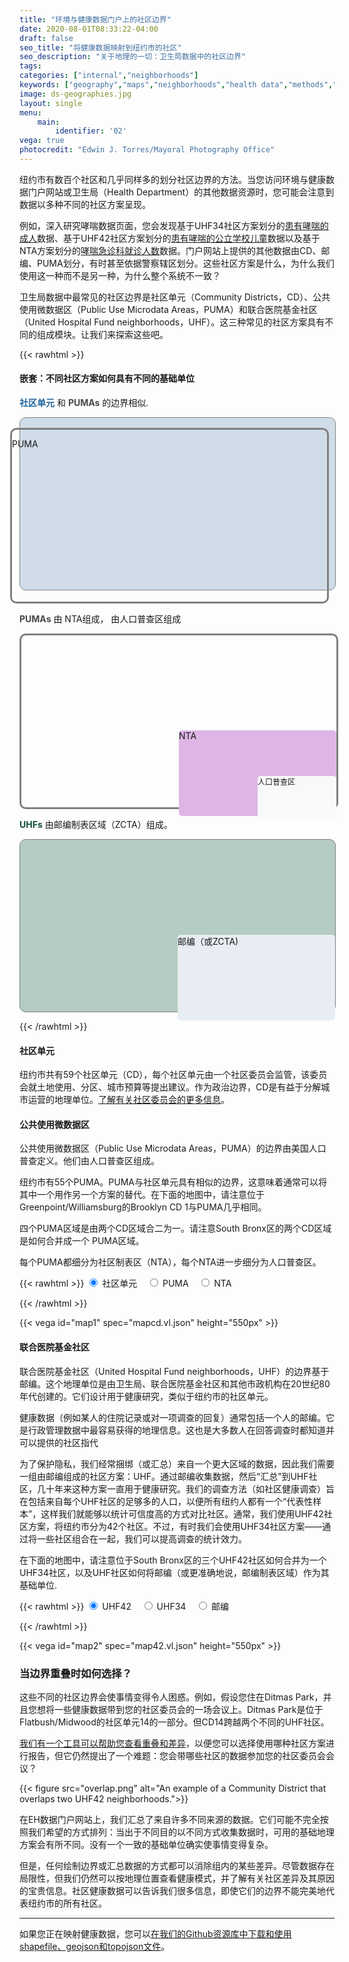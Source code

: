 ```yaml
---
title: "环境与健康数据门户上的社区边界"
date: 2020-08-01T08:33:22-04:00
draft: false
seo_title: "将健康数据映射到纽约市的社区"
seo_description: "关于地理的一切：卫生局数据中的社区边界"
tags: 
categories: ["internal","neighborhoods"]
keywords: ["geography","maps","neighborhoods","health data","methods","geographic"]
image: ds-geographies.jpg
layout: single
menu:
    main:
        identifier: '02'
vega: true
photocredit: "Edwin J. Torres/Mayoral Photography Office"
---
```


纽约市有数百个社区和几乎同样多的划分社区边界的方法。当您访问环境与健康数据门户网站或卫生局（Health Department）的其他数据资源时，您可能会注意到数据以多种不同的社区方案呈现。

例如，深入研究哮喘数据页面，您会发现基于UHF34社区方案划分的[患有哮喘的成人](https://a816-dohbesp.nyc.gov/IndicatorPublic/VisualizationData.aspx?id=18,4466a0,11,Summarize)数据、基于UHF42社区方案划分的[患有哮喘的公立学校儿童](https://a816-dohbesp.nyc.gov/IndicatorPublic/VisualizationData.aspx?id=2147,4466a0,11,Summarize)数据以及基于NTA方案划分的[哮喘急诊科就诊人数](https://a816-dohbesp.nyc.gov/IndicatorPublic/VisualizationData.aspx?id=2383,4466a0,11,Summarize)数据。门户网站上提供的其他数据由CD、邮编、PUMA划分，有时甚至依据警察辖区划分。这些社区方案是什么，为什么我们使用这一种而不是另一种，为什么整个系统不一致？

卫生局数据中最常见的社区边界是社区单元（Community Districts，CD）、公共使用微数据区（Public Use Microdata Areas，PUMA）和联合医院基金社区（United Hospital Fund neighborhoods，UHF）。这三种常见的社区方案具有不同的组成模块。让我们来探索这些吧。

{{< rawhtml >}}
 </div>
    <!--start wide-->
    <div class="wide my-4">
        <h4 class="text-center mb-3">嵌套：不同社区方案如何具有不同的基础单位</h4>
        <div class="row" style="font-size: 14px;">
            <div class="col-lg-4 col-sm-8 mx-auto mb-2">
                <p><span style="font-weight: bold; color: #22669e;">社区单元</span> 和 <span style="font-weight: bold; color: #474747;">PUMAs</span> 的边界相似.</p>
                <div style="width: 100%; height: 275px; background-color: #d0dce8; border-radius: 10px; border: 1px solid grey;"></div>
                <div style="height: 275px; border: 3px solid grey; margin-left: -15px; margin-top: -260px; width: 100%; border-radius: 10px;">
                <p class="text-center">PUMA</p></div>
            </div>
            <div class="col-lg-4 col-sm-8 mx-auto mb-2">
                <p><span style="font-weight: bold; color: #474747;">PUMAs</span> 由 NTA组成， 由人口普查区组成</p>
                <div style="width: 100%; height: 275px; border: 3px solid grey; border-radius: 10px;">
                <div id="ntaparent" style="width:50%; height:100%; float:right; border-radius: 5px;">
                <div style="width: 100%; height: 50%; border-radius: 5px;"></div>
                <div style="width: 100%; height: 50%; border-radius: 5px; background-color: #deb6e6;"><p class="text-center">NTA</p>
                    <div id="ctparent" style="width:50%; height:100%; float:right">
                        <div style="width: 100%; height: 22%;"></div>
                        <div style="width: 100%; height: 50%; border-radius: 5px; background-color: #f9f9f9;"><p class="text-center" style="font-size: 12px;">人口普查区</p></div>
                        </div>
                        <div id="emptyct" style="width:50%; height:100%;"></div>
                </div>
                </div>
                <div id="emptyparent" style="width:50%; height:100%; border-radius: 5px;">
                </div>
                </div>
            </div>
            <div class="col-lg-4 col-sm-8 mx-auto mb-2">
                <p><span style="font-weight: bold; color: #104e34;">UHFs</span> 由邮编制表区域（ZCTA）组成。</p>
                <div style="width: 100%; height: 275px; background-color: #b4ccc2; border-radius: 10px; border: 1px solid grey;">
                    <div id="uhfparent" style="width:50%; height:100%; float:right">
                        <div style="width: 100%; height: 50%;"></div>
                        <div style="width: 100%; height: 50%; border-radius: 5px; background-color: #e7edf3;"><p class="text-center">邮编（或ZCTA)</p></div>
                        </div>
                        <div id="uhfparent" style="width:50%; height:100%;"></div>
                </div>
            </div>
        </div>
    </div>
    <!--end wide-->
<div class="narrow">

{{< /rawhtml >}}

#### 社区单元
纽约市共有59个社区单元（CD），每个社区单元由一个社区委员会监管，该委员会就土地使用、分区、城市预算等提出建议。作为政治边界，CD是有益于分解城市运营的地理单位。[了解有关社区委员会的更多信息](https://www1.nyc.gov/site/cau/community-boards/about-commmunity-boards.page)。

#### 公共使用微数据区
公共使用微数据区（Public Use Microdata Areas，PUMA）的边界由美国人口普查定义。他们由人口普查区组成。

纽约市有55个PUMA。PUMA与社区单元具有相似的边界，这意味着通常可以将其中一个用作另一个方案的替代。在下面的地图中，请注意位于Greenpoint/Williamsburg的Brooklyn CD 1与PUMA几乎相同。

四个PUMA区域是由两个CD区域合二为一。请注意South Bronx区的两个CD区域是如何合并成一个 PUMA区域。

每个PUMA都细分为社区制表区（NTA），每个NTA进一步细分为人口普查区。

{{< rawhtml >}}
<input type="radio" name="mainRadioGroup" value="CD" id="ucd" checked> <label for="ucd">社区单元</label> &nbsp;&nbsp;
<input type="radio" name="mainRadioGroup" value="PUMA" id="upuma"/> <label for="upuma">PUMA</label> &nbsp;&nbsp;
<input type="radio" name="mainRadioGroup" value="nta" id="unta"> <label for="unta">NTA</label>

<script>
let cdSpec = "mapcd.vl.json";
let pumaSpec = "mappuma.vl.json";
let ntaSpec = "mapnta.vl.json";

// this code listens to the form with map chooser; must run after DOM loads
window.onload =listenRadios;

function listenRadios() {
  radios = document.querySelectorAll('input[type=radio][name="mainRadioGroup"]');
  radios.forEach(radio => radio.addEventListener('change', () => {
    if (radio.value==='CD') {
        buildMap(cdSpec);
        console.log('cd chosen')
        }
    else if (radio.value==='nta') {
        buildMap(ntaSpec);
        console.log('nta chosen')
        }
    else {
        buildMap(pumaSpec);
        console.log('puma chosen!')
        }  // for if chosenField is PUMA
    ;
  }));
};

function buildMap(spec) {
    vegaEmbed("#map1",spec);
}

</script>

{{< /rawhtml >}}

{{< vega id="map1" spec="mapcd.vl.json" height="550px" >}}

#### 联合医院基金社区
联合医院基金社区（United Hospital Fund neighborhoods，UHF）的边界基于邮编。这个地理单位是由卫生局、联合医院基金社区和其他市政机构在20世纪80年代创建的。它们设计用于健康研究，类似于纽约市的社区单元。

健康数据（例如某人的住院记录或对一项调查的回复）通常包括一个人的邮编。它是行政管理数据中最容易获得的地理信息。这也是大多数人在回答调查时都知道并可以提供的社区指代

为了保护隐私，我们经常捆绑（或汇总）来自一个更大区域的数据，因此我们需要一组由邮编组成的社区方案：UHF。通过邮编收集数据，然后“汇总”到UHF社区，几十年来这种方案一直用于健康研究。我们的调查方法（如社区健康调查）旨在包括来自每个UHF社区的足够多的人口，以便所有纽约人都有一个“代表性样本”，这样我们就能够以统计可信度高的方式对比社区。通常，我们使用UHF42社区方案，将纽约市分为42个社区。不过，有时我们会使用UHF34社区方案——通过将一些社区组合在一起，我们可以提高调查的统计效力。

在下面的地图中，请注意位于South Bronx区的三个UHF42社区如何合并为一个UHF34社区，以及UHF社区如何将邮编（或更准确地说，邮编制表区域）作为其基础单位.

{{< rawhtml >}}
  <input type="radio" name="uhfRadioGroup" value="42" id="42" checked> <label for="42">UHF42</label> &nbsp;&nbsp;
  <input type="radio" name="uhfRadioGroup" value="34" id="34"/> <label for="34">UHF34</label> &nbsp;&nbsp;
  <input type="radio" name="uhfRadioGroup" value="zip" id="zip"> <label for="zip">邮编</label>

<script>
let uhf42Spec = "map42.vl.json";
let uhf34Spec = "map34.vl.json";
let zipSpec = "mapZIP.vl.json";

function listenButtons() {
  buttons = document.querySelectorAll('input[type=radio][name="uhfRadioGroup"]');
  buttons.forEach(button => button.addEventListener('change', () => {
    if (button.value==='42') {
        buildMap2(uhf42Spec);
        }
    else if (button.value==='34') {
        buildMap2(uhf34Spec);
        }
    else {
        buildMap2(zipSpec);
        }  // for if chosenField is PUMA
    ;
  }));
};

listenButtons();

function buildMap2(spec) {
    vegaEmbed("#map2",spec);
}

</script>

{{< /rawhtml >}}

{{< vega id="map2" spec="map42.vl.json" height="550px" >}}



### 当边界重叠时如何选择？
这些不同的社区边界会使事情变得令人困惑。例如，假设您住在Ditmas Park，并且您想将一些健康数据带到您的社区委员会的一场会议上。Ditmas Park是位于Flatbush/Midwood的社区单元14的一部分。但CD14跨越两个不同的UHF社区。

[我们有一个工具可以帮助您查看重叠和差异](https://a816-dohbesp.nyc.gov/IndicatorPublic/CommunityDistrict.aspx)，以便您可以选择使用哪种社区方案进行报告，但它仍然提出了一个难题：您会带哪些社区的数据参加您的社区委员会会议？

{{< figure src="overlap.png" alt="An example of a Community District that overlaps two UHF42 neighborhoods.">}}

在EH数据门户网站上，我们汇总了来自许多不同来源的数据。它们可能不完全按照我们希望的方式排列：当出于不同目的以不同方式收集数据时，可用的基础地理方案会有所不同。没有一个一致的基础单位确实使事情变得复杂。

但是，任何绘制边界或汇总数据的方式都可以消除组内的某些差异。尽管数据存在局限性，但我们仍然可以按地理位置查看健康模式，并了解有关社区差异及其原因的宝贵信息。社区健康数据可以告诉我们很多信息，即使它们的边界不能完美地代表纽约市的所有社区。

---

如果您正在映射健康数据，您可以[在我们的Github资源库中下载和使用shapefile、geojson和topojson文件](https://github.com/nycehs/NYC_geography)。
